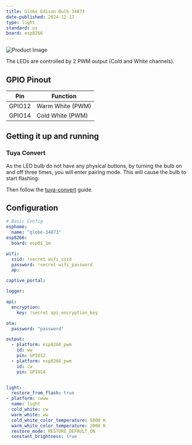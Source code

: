 ```yaml
---
title: Globe Edison Bulb 34873
date-published: 2024-12-17
type: light
standard: us
board: esp8266
---
```


![Product Image](/Globe-34873.jpg "Product Image")

The LEDs are controlled by 2 PWM output (Cold and White channels).

## GPIO Pinout

| Pin    | Function         |
| ------ | ---------------- |
| GPIO12 | Warm White (PWM) |
| GPIO14 | Cold White (PWM) |

## Getting it up and running

### Tuya Convert

As the LED bulb do not have any physical buttons, by turning the bulb on and off three times, you will enter pairing mode. This will cause the bulb to start flashing.

Then follow the [tuya-convert](/guides/tuya-convert) guide.

## Configuration

```yaml
# Basic Config
esphome:
  name: "globe-34873"
esp8266:
  board: esp01_1m

wifi:
  ssid: !secret wifi_ssid
  password: !secret wifi_password
  ap:

captive_portal:

logger:

api:
  encryption:
    key: !secret api_encryption_key

ota:
  password: "password"

output:
  - platform: esp8266_pwm
    id: ww
    pin: GPIO12
  - platform: esp8266_pwm
    id: cw
    pin: GPIO14


light:
  restore_from_flash: true
- platform: cwww
  name: light
  cold_white: cw
  warm_white: ww
  cold_white_color_temperature: 5000 K
  warm_white_color_temperature: 2000 K
  restore_mode: RESTORE_DEFAULT_ON
  constant_brightness: true
```
